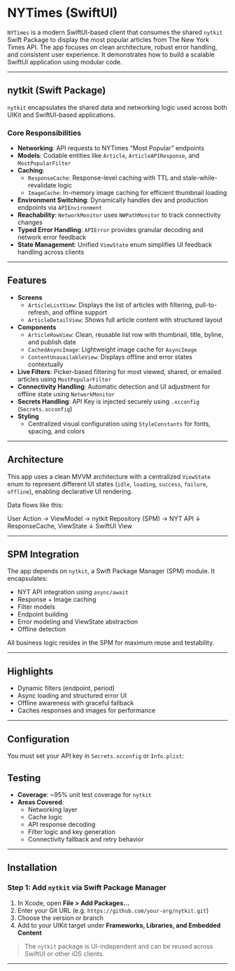 # NYTimes (SwiftUI)

`NYTimes` is a modern SwiftUI-based client that consumes the shared `nytkit` Swift Package to display the most popular articles from The New York Times API. The app focuses on clean architecture, robust error handling, and consistent user experience. It demonstrates how to build a scalable SwiftUI application using modular code.

---

## nytkit (Swift Package)

`nytkit` encapsulates the shared data and networking logic used across both UIKit and SwiftUI-based applications.

### Core Responsibilities

- **Networking**: API requests to NYTimes “Most Popular” endpoints
- **Models**: Codable entities like `Article`, `ArticleAPIResponse`, and `MostPopularFilter`
- **Caching**:
  - `ResponseCache`: Response-level caching with TTL and stale-while-revalidate logic
  - `ImageCache`: In-memory image caching for efficient thumbnail loading
- **Environment Switching**: Dynamically handles dev and production endpoints via `APIEnvironment`
- **Reachability**: `NetworkMonitor` uses `NWPathMonitor` to track connectivity changes
- **Typed Error Handling**: `APIError` provides granular decoding and network error feedback
- **State Management**: Unified `ViewState` enum simplifies UI feedback handling across clients

---

## Features

- **Screens**
  - `ArticleListView`: Displays the list of articles with filtering, pull-to-refresh, and offline support
  - `ArticleDetailView`: Shows full article content with structured layout
- **Components**
  - `ArticleRowView`: Clean, reusable list row with thumbnail, title, byline, and publish date
  - `CachedAsyncImage`: Lightweight image cache for `AsyncImage`
  - `ContentUnavailableView`: Displays offline and error states contextually
- **Live Filters**: Picker-based filtering for most viewed, shared, or emailed articles using `MostPopularFilter`
- **Connectivity Handling**: Automatic detection and UI adjustment for offline state using `NetworkMonitor`
- **Secrets Handling**: API Key is injected securely using `.xcconfig` (`Secrets.xcconfig`)
- **Styling**
  - Centralized visual configuration using `StyleConstants` for fonts, spacing, and colors

---

## Architecture

This app uses a clean MVVM architecture with a centralized `ViewState` enum to represent different UI states (`idle`, `loading`, `success`, `failure`, `offline`), enabling declarative UI rendering.

Data flows like this:

User Action → ViewModel → nytkit Repository (SPM) → NYT API
↓
ResponseCache, ViewState
↓
SwiftUI View

---

## SPM Integration

The app depends on `nytkit`, a Swift Package Manager (SPM) module. It encapsulates:

- NYT API integration using `async/await`
- Response + Image caching
- Filter models
- Endpoint building
- Error modeling and ViewState abstraction
- Offline detection

All business logic resides in the SPM for maximum reuse and testability.

---

## Highlights

- Dynamic filters (endpoint, period)
- Async loading and structured error UI
- Offline awareness with graceful fallback
- Caches responses and images for performance

---

## Configuration

You must set your API key in `Secrets.xcconfig` or `Info.plist`:

## Testing

- **Coverage**: ~95% unit test coverage for `nytkit`
- **Areas Covered**:
  - Networking layer
  - Cache logic
  - API response decoding
  - Filter logic and key generation
  - Connectivity fallback and retry behavior

---

## Installation

### Step 1: Add `nytkit` via Swift Package Manager

1. In Xcode, open **File > Add Packages...**
2. Enter your Git URL (e.g. `https://github.com/your-org/nytkit.git`)
3. Choose the version or branch
4. Add to your UIKit target under **Frameworks, Libraries, and Embedded Content**

> The `nytkit` package is UI-independent and can be reused across SwiftUI or other iOS clients.

---
